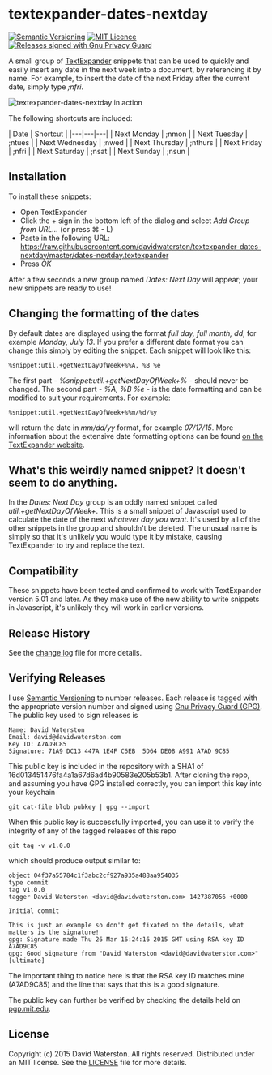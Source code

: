 # textexpander-dates-nextday

[![Semantic Versioning](https://img.shields.io/github/release/davidwaterston/textexpander-dates-nextday.svg)](http://semver.org/)
[![MIT Licence](http://img.shields.io/badge/license-MIT-blue.svg)](https://github.com/davidwaterston/textexpander-dates-nextday/blob/master/LICENSE)
[![Releases signed with Gnu Privacy Guard](https://img.shields.io/badge/gpg-signed-green.svg)](#verifying-releases)

A small group of [TextExpander](https://smilesoftware.com/TextExpander/index.html) snippets that can be used to quickly and easily insert any date in the next week into a document, by referencing it by name. For example, to insert the date of the next Friday after the current date, simply type _;nfri_.

![textexpander-dates-nextday in action](https://raw.githubusercontent.com/wiki/davidwaterston/textexpander-dates-nextday/images/dates1.gif)

The following shortcuts are included:

| Date | Shortcut |
|---|---|---|
| Next Monday | ;nmon |
| Next Tuesday | ;ntues |
| Next Wednesday | ;nwed |
| Next Thursday | ;nthurs |
| Next Friday | ;nfri |
| Next Saturday | ;nsat |
| Next Sunday | ;nsun |



## Installation

To install these snippets:

- Open TextExpander
- Click the + sign in the bottom left of the dialog and select _Add Group from URL..._ (or press ⌘ - L)
- Paste in the following URL: https://raw.githubusercontent.com/davidwaterston/textexpander-dates-nextday/master/dates-nextday.textexpander
- Press _OK_

After a few seconds a new group named _Dates: Next Day_ will appear; your new snippets are ready to use!

## Changing the formatting of the dates
By default dates are displayed using the format _full day, full month, dd_, for example _Monday, July 13_. If you prefer a different date format you can change this simply by editing the snippet.
Each snippet will look like this:
```
%snippet:util.+getNextDayOfWeek+%%A, %B %e
```
The first part - _%snippet:util.+getNextDayOfWeek+%_ - should never be changed. The second part - _%A, %B %e_ - is the date formatting and can be modified to suit your requirements. For example:
```
%snippet:util.+getNextDayOfWeek+%%m/%d/%y
```
will return the date in _mm/dd/yy_ format, for example _07/17/15_.
More information about the extensive date formatting options can be found [on the TextExpander website](https://smilesoftware.com/help/TextExpander/datetime.html).


## What's this weirdly named snippet? It doesn't seem to do anything.
In the _Dates: Next Day_ group is an oddly named snippet called _util.+getNextDayOfWeek+_. This is a small snippet of Javascript used to calculate the date of the next _whatever day you want_. It's used by all of the other snippets in the group and shouldn't be deleted.
The unusual name is simply so that it's unlikely you would type it by mistake, causing TextExpander to try and replace the text.

## Compatibility
These snippets have been tested and confirmed to work with TextExpander version 5.01 and later. As they make use of the new ability to write snippets in Javascript, it's unlikely they will work in earlier versions.


## Release History
See the [change log](https://github.com/davidwaterston/textexpander-dates-nextday/blob/master/CHANGELOG.md) file for more details.


## Verifying Releases
I use <a href="http://semver.org" target="_blank" alt="Semantic Versioning">Semantic Versioning</a> to number releases. Each release is tagged with the appropriate version number and signed using <a href="https://www.gnupg.org" target="_blank" alt="Gnu Privacy Guard (GPG)">Gnu Privacy Guard (GPG)</a>. The public key used to sign releases is
```
Name: David Waterston
Email: david@davidwaterston.com
Key ID: A7AD9C85
Signature: 71A9 DC13 447A 1E4F C6EB  5D64 DE08 A991 A7AD 9C85
```
This public key is included in the repository with a SHA1 of 16d013451476fa4a1a67d6ad4b90583e205b53b1.
After cloning the repo, and assuming you have GPG installed correctly, you can import this key into your keychain
```
git cat-file blob pubkey | gpg --import
```
When this public key is successfully imported, you can use it to verify the integrity of any of the tagged releases of this repo
```
git tag -v v1.0.0
```
which should produce output similar to:
```
object 04f37a55784c1f3abc2cf927a935a488aa954035
type commit
tag v1.0.0
tagger David Waterston <david@davidwaterston.com> 1427387056 +0000

Initial commit

This is just an example so don't get fixated on the details, what matters is the signature!
gpg: Signature made Thu 26 Mar 16:24:16 2015 GMT using RSA key ID A7AD9C85
gpg: Good signature from "David Waterston <david@davidwaterston.com>" [ultimate]
```
The important thing to notice here is that the RSA key ID matches mine (A7AD9C85) and the line that says that this is a good signature.

The public key can further be verified by checking the details held on <a href="http://pgp.mit.edu/pks/lookup?search=david%40davidwaterston.com&op=index&fingerprint=on&exact=on" target="_blank" alt="pgp.mit.edu">pgp.mit.edu</a>.


## License
Copyright (c) 2015 David Waterston. All rights reserved.
Distributed under an MIT license. See the [LICENSE](https://github.com/davidwaterston/textexpander-dates-nextday/blob/master/LICENSE) file for more details.
